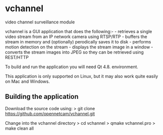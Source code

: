 # vchannel
video channel surveillance module

vchannel is a GUI application that does the following:-
	- retrieves a single video stream from an IP network camera using RTSP/RTP
	- buffers the stream in memory and (optionally) perodically saves it to disk
	- performs motion detection on the stream
	- displays the stream image in a window
	- converts the stream images into JPEG so they can be retrieved using REST/HTTP

To build and run the application you will need Qt 4.8. environment.  

This application is only supported on Linux, but it may also work quite easily on Mac and Windows.

Building the application
------------------------

Download the source code using: 
    > git clone https://github.com/opennetcam/vchannel.git

Change into the vchannel directory
    > cd vchannel
	> qmake vchannel.pro
	> make clean all


